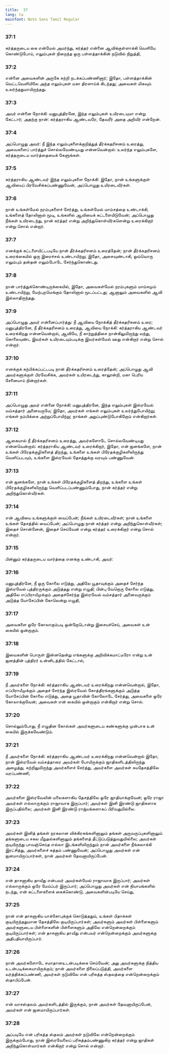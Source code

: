 ```yaml
---
title:  37
lang: ta
mainfont: Noto Sans Tamil Regular
---
```


###  37:1

கர்த்தருடைய கை என்மேல் அமர்ந்து, கர்த்தர் என்னை ஆவிக்குள்ளாக்கி வெளியே கொண்டுபோய், எலும்புகள் நிறைந்த ஒரு பள்ளத்தாக்கின் நடுவில் நிறுத்தி,

###  37:2

என்னை அவைகளின் அருகே சுற்றி நடக்கப்பண்ணினார்; இதோ, பள்ளத்தாக்கின் வெட்டவெளியிலே அந்த எலும்புகள் மகா திரளாய்க் கிடந்தது; அவைகள் மிகவும் உலர்ந்ததுமாயிருந்தது.

###  37:3

அவர் என்னை நோக்கி: மனுபுத்திரனே, இந்த எலும்புகள் உயிரடையுமா என்று கேட்டார்; அதற்கு நான்: கர்த்தராகிய ஆண்டவரே, தேவரீர் அதை அறிவீர் என்றேன்.

###  37:4

அப்பொழுது அவர்: நீ இந்த எலும்புகளைக்குறித்துத் தீர்க்கதரிசனம் உரைத்து, அவைகளைப் பார்த்துச் சொல்லவேண்டியது என்னவென்றால்: உலர்ந்த எலும்புகளே, கர்த்தருடைய வார்த்தையைக் கேளுங்கள்.

###  37:5

கர்த்தராகிய ஆண்டவர் இந்த எலும்புகளை நோக்கி: இதோ, நான் உங்களுக்குள் ஆவியைப் பிரவேசிக்கப்பண்ணுவேன், அப்பொழுது உயிரடைவீர்கள்.

###  37:6

நான் உங்கள்மேல் நரம்புகளைச் சேர்த்து, உங்கள்மேல் மாம்சத்தை உண்டாக்கி, உங்களைத் தோலினால் மூடி, உங்களில் ஆவியைக் கட்டளையிடுவேன்; அப்பொழுது நீங்கள் உயிரடைந்து, நான் கர்த்தர் என்று அறிந்துகொள்வீர்களென்று உரைக்கிறார் என்று சொல் என்றார்.

###  37:7

எனக்குக் கட்டளையிட்டபடியே நான் தீர்க்கதரிசனம் உரைத்தேன்; நான் தீர்க்கதரிசனம் உரைக்கையில் ஒரு இரைச்சல் உண்டாயிற்று; இதோ, அசைவுண்டாகி, ஒவ்வொரு எலும்பும் தன்தன் எலும்போடே சேர்ந்துகொண்டது.

###  37:8

நான் பார்த்துக்கொண்டிருக்கையில், இதோ, அவைகள்மேல் நரம்புகளும் மாம்சமும் உண்டாயிற்று, மேற்புறமெங்கும் தோலினால் மூடப்பட்டது; ஆனாலும் அவைகளில் ஆவி இல்லாதிருந்தது.

###  37:9

அப்பொழுது அவர் என்னைப்பார்த்து: நீ ஆவியை நோக்கித் தீர்க்கதரிசனம் உரை; மனுபுத்திரனே, நீ தீர்க்கதரிசனம் உரைத்து, ஆவியை நோக்கி: கர்த்தராகிய ஆண்டவர் உரைக்கிறது என்னவென்றால், ஆவியே, நீ காற்றுத்திசை நான்கிலுமிருந்து வந்து, கொலையுண்ட இவர்கள் உயிரடையும்படிக்கு இவர்கள்மேல் ஊது என்கிறார் என்று சொல் என்றார்.

###  37:10

எனக்குக் கற்பிக்கப்பட்டபடி நான் தீர்க்கதரிசனம் உரைத்தேன்; அப்பொழுது ஆவி அவர்களுக்குள் பிரவேசிக்க, அவர்கள் உயிரடைந்து, காலூன்றி, மகா பெரிய சேனையாய் நின்றார்கள்.

###  37:11

அப்பொழுது அவர் என்னை நோக்கி: மனுபுத்திரனே, இந்த எலும்புகள் இஸ்ரவேல் வம்சத்தார் அனைவருமே; இதோ, அவர்கள் எங்கள் எலும்புகள் உலர்ந்துபோயிற்று; எங்கள் நம்பிக்கை அற்றுப்போயிற்று; நாங்கள் அறுப்புண்டுபோகிறோம் என்கிறார்கள்.

###  37:12

ஆகையால் நீ தீர்க்கதரிசனம் உரைத்து, அவர்களோடே சொல்லவேண்டியது என்னவென்றால்: கர்த்தராகிய ஆண்டவர் உரைக்கிறார், இதோ, என் ஜனங்களே, நான் உங்கள் பிரேதக்குழிகளைத் திறந்து, உங்களை உங்கள் பிரேதக்குழிகளிலிருந்து வெளிப்படவும், உங்களை இஸ்ரவேல் தேசத்துக்கு வரவும் பண்ணுவேன்.

###  37:13

என் ஜனங்களே, நான் உங்கள் பிரேதக்குழிகளைத் திறந்து, உங்களை உங்கள் பிரேதக்குழிகளிலிருந்து வெளிப்படப்பண்ணும்போது, நான் கர்த்தர் என்று அறிந்துகொள்வீர்கள்.

###  37:14

என் ஆவியை உங்களுக்குள் வைப்பேன்; நீங்கள் உயிரடைவீர்கள்; நான் உங்களை உங்கள் தேசத்தில் வைப்பேன்; அப்பொழுது நான் கர்த்தர் என்று அறிந்துகொள்வீர்கள்; இதைச் சொன்னேன், இதைச் செய்வேன் என்று கர்த்தர் உரைக்கிறார் என்று சொல் என்றார்.

###  37:15

பின்னும் கர்த்தருடைய வார்த்தை எனக்கு உண்டாகி, அவர்:

###  37:16

மனுபுத்திரனே, நீ ஒரு கோலை எடுத்து, அதிலே யூதாவுக்கும் அதைச் சேர்ந்த இஸ்ரவேல் புத்திரருக்கும் அடுத்தது என்று எழுதி; பின்பு வேறொரு கோலை எடுத்து, அதிலே எப்பிராயீமுக்கும் அதைச்சேர்ந்த இஸ்ரவேல் வம்சத்தார் அனைவருக்கும் அடுத்த யோசேப்பின் கோலென்று எழுதி,

###  37:17

அவைகளை ஒரே கோலாகும்படி ஒன்றோடொன்று இசையச்செய், அவைகள் உன் கையில் ஒன்றாகும்.

###  37:18

இவைகளின் பொருள் இன்னதென்று எங்களுக்கு அறிவிக்கமாட்டீரோ என்று உன் ஜனத்தின் புத்திரர் உன்னிடத்தில் கேட்டால்,

###  37:19

நீ அவர்களை நோக்கி: கர்த்தராகிய ஆண்டவர் உரைக்கிறது என்னவென்றால், இதோ, எப்பிராயீமுக்கும் அதைச் சேர்ந்த இஸ்ரவேல் கோத்திரங்களுக்கும் அடுத்த யோசேப்பின் கோலை எடுத்து, அதை யூதாவின் கோலோடே சேர்த்து, அவைகளை ஒரே கோலாக்குவேன்; அவைகள் என் கையில் ஒன்றாகும் என்கிறார் என்று சொல்.

###  37:20

சொல்லும்போது, நீ எழுதின கோல்கள் அவர்களுடைய கண்களுக்கு முன்பாக உன் கையில் இருக்கவேண்டும்.

###  37:21

நீ அவர்களை நோக்கி: கர்த்தராகிய ஆண்டவர் உரைக்கிறது என்னவென்றால் இதோ, நான் இஸ்ரவேல் வம்சத்தாரை அவர்கள் போயிருக்கும் ஜாதிகளிடத்திலிருந்து அழைத்து, சுற்றிலுமிருந்து அவர்களைச் சேர்த்து, அவர்களை அவர்கள் சுயதேசத்திலே வரப்பண்ணி,

###  37:22

அவர்களை இஸ்ரவேலின் மலைகளாகிய தேசத்திலே ஒரே ஜாதியாக்குவேன்; ஒரே ராஜா அவர்கள் எல்லாருக்கும் ராஜாவாக இருப்பார்; அவர்கள் இனி இரண்டு ஜாதிகளாக இருப்பதில்லை; அவர்கள் இனி இரண்டு ராஜ்யங்களாகப் பிரிவதுமில்லை.

###  37:23

அவர்கள் இனித் தங்கள் நரகலான விக்கிரகங்களினாலும் தங்கள் அருவருப்புகளினாலும் தங்களுடைய சகல மீறுதல்களினாலும் தங்களைத் தீட்டுப்படுத்துவதுமில்லை; அவர்கள் குடியிருந்து பாவஞ்செய்த எல்லா இடங்களிலிருந்தும் நான் அவர்களை நீங்கலாக்கி இரட்சித்து, அவர்களைச் சுத்தம் பண்ணுவேன்; அப்பொழுது அவர்கள் என் ஜனமாயிருப்பார்கள், நான் அவர்கள் தேவனாயிருப்பேன்.

###  37:24

என் தாசனாகிய தாவீது என்பவர் அவர்கள்மேல் ராஜாவாக இருப்பார்; அவர்கள் எல்லாருக்கும் ஒரே மேய்ப்பர் இருப்பார்; அப்பொழுது அவர்கள் என் நியாயங்களில் நடந்து, என் கட்டளைகளைக் கைக்கொண்டு, அவைகளின்படியே செய்து,

###  37:25

நான் என் தாசனாகிய யாக்கோபுக்குக் கொடுத்ததும், உங்கள் பிதாக்கள் குடியிருந்ததுமான தேசத்திலே குடியிருப்பார்கள்; அவர்களும் அவர்கள் பிள்ளைகளும் அவர்களுடைய பிள்ளைகளின் பிள்ளைகளும் அதிலே என்றென்றைக்கும் குடியிருப்பார்கள்; என் தாசனாகிய தாவீது என்பவர் என்றென்றைக்கும் அவர்களுக்கு அதிபதியாயிருப்பார்.

###  37:26

நான் அவர்களோடே சமாதானஉடன்படிக்கை செய்வேன்; அது அவர்களுக்கு நித்திய உடன்படிக்கையாயிருக்கும்; நான் அவர்களை நிலைப்படுத்தி, அவர்களை வர்த்திக்கப்பண்ணி, அவர்கள் நடுவிலே என் பரிசுத்த ஸ்தலத்தை என்றென்றைக்கும் ஸ்தாபிப்பேன்.

###  37:27

என் வாசஸ்தலம் அவர்களிடத்தில் இருக்கும், நான் அவர்கள் தேவனாயிருப்பேன், அவர்கள் என் ஜனமாயிருப்பார்கள்.

###  37:28

அப்படியே என் பரிசுத்த ஸ்தலம் அவர்கள் நடுவிலே என்றென்றைக்கும் இருக்கும்போது, நான் இஸ்ரவேலைப் பரிசுத்தம்பண்ணுகிற கர்த்தர் என்று ஜாதிகள் அறிந்துகொள்வார்கள் என்கிறார் என்று சொல் என்றார்.

